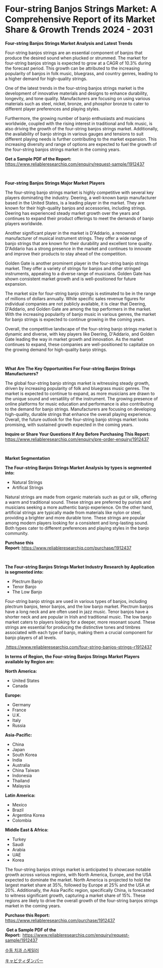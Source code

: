 <p><h1>Four-string Banjos Strings Market: A Comprehensive Report of its Market Share & Growth Trends 2024 - 2031</h1></p><p><strong>Four-string Banjos Strings Market Analysis and Latest Trends</strong></p>
<p><p>Four-string banjos strings are an essential component of banjos that produce the desired sound when plucked or strummed. The market for four-string banjos strings is expected to grow at a CAGR of 10.3% during the forecast period. This growth can be attributed to the increasing popularity of banjos in folk music, bluegrass, and country genres, leading to a higher demand for high-quality strings.</p><p>One of the latest trends in the four-string banjos strings market is the development of innovative materials and designs to enhance durability, longevity, and tone quality. Manufacturers are focusing on using various materials such as steel, nickel, bronze, and phosphor bronze to cater to different player preferences and playing styles.</p><p>Furthermore, the growing number of banjo enthusiasts and musicians worldwide, coupled with the rising interest in traditional and folk music, is also driving the growth of the four-string banjos strings market. Additionally, the availability of banjo strings in various gauges and tensions to suit different playing needs is further contributing to the market expansion. This increasing diversity and range of options are expected to fuel the growth of the four-string banjos strings market in the coming years.</p></p>
<p><strong>Get a Sample PDF of the Report:&nbsp;</strong> <a href="https://www.reliableresearchiq.com/enquiry/request-sample/1912437">https://www.reliableresearchiq.com/enquiry/request-sample/1912437</a></p>
<p>&nbsp;</p>
<p><strong>Four-string Banjos Strings Major Market Players</strong></p>
<p><p>The four-string banjo strings market is highly competitive with several key players dominating the industry. Deering, a well-known banjo manufacturer based in the United States, is a leading player in the market. They are known for their high-quality banjos and accessories, including strings. Deering has experienced steady market growth over the years and continues to expand their product offerings to meet the demands of banjo players worldwide.</p><p>Another significant player in the market is D'Addario, a renowned manufacturer of musical instrument strings. They offer a wide range of banjo strings that are known for their durability and excellent tone quality. D'Addario has a strong presence in the market and continues to innovate and improve their products to stay ahead of the competition.</p><p>Golden Gate is another prominent player in the four-string banjo strings market. They offer a variety of strings for banjos and other stringed instruments, appealing to a diverse range of musicians. Golden Gate has shown consistent market growth and is well-positioned for future expansion.</p><p>The market size for four-string banjo strings is estimated to be in the range of millions of dollars annually. While specific sales revenue figures for individual companies are not publicly available, it is clear that Deering, D'Addario, and Golden Gate are among the top performers in the market. With the increasing popularity of banjo music in various genres, the market for banjo strings is expected to continue growing in the coming years.</p><p>Overall, the competitive landscape of the four-string banjo strings market is dynamic and diverse, with key players like Deering, D'Addario, and Golden Gate leading the way in market growth and innovation. As the market continues to expand, these companies are well-positioned to capitalize on the growing demand for high-quality banjo strings.</p></p>
<p>&nbsp;</p>
<p><strong>What Are The Key Opportunities For Four-string Banjos Strings Manufacturers?</strong></p>
<p><p>The global four-string banjo strings market is witnessing steady growth, driven by increasing popularity of folk and bluegrass music genres. The market is expected to continue to expand, as more musicians are drawn to the unique sound and versatility of the instrument. The growing presence of online platforms for music education and performance is also contributing to the demand for banjo strings. Manufacturers are focusing on developing high-quality, durable strings that enhance the overall playing experience. Overall, the future outlook for the four-string banjo strings market looks promising, with sustained growth expected in the coming years.</p></p>
<p><strong>Inquire or Share Your Questions If Any Before Purchasing This Report:</strong> <a href="https://www.reliableresearchiq.com/enquiry/pre-order-enquiry/1912437">https://www.reliableresearchiq.com/enquiry/pre-order-enquiry/1912437</a></p>
<p>&nbsp;</p>
<p><strong>Market Segmentation</strong></p>
<p><strong>The Four-string Banjos Strings Market Analysis by types is segmented into:</strong></p>
<p><ul><li>Natural Strings</li><li>Artifical Strings</li></ul></p>
<p><p>Natural strings are made from organic materials such as gut or silk, offering a warm and traditional sound. These strings are preferred by purists and musicians seeking a more authentic banjo experience. On the other hand, artificial strings are typically made from materials like nylon or steel, providing a brighter and more durable tone. These strings are popular among modern players looking for a consistent and long-lasting sound. Both types cater to different preferences and playing styles in the banjo community.</p></p>
<p><strong>Purchase this Report:&nbsp;</strong><a href="https://www.reliableresearchiq.com/purchase/1912437">https://www.reliableresearchiq.com/purchase/1912437</a></p>
<p>&nbsp;</p>
<p><strong>The Four-string Banjos Strings Market Industry Research by Application is segmented into:</strong></p>
<p><ul><li>Plectrum Banjo</li><li>Tenor Banjo</li><li>The Low Banjo</li></ul></p>
<p><p>Four-string banjo strings are used in various types of banjos, including plectrum banjos, tenor banjos, and the low banjo market. Plectrum banjos have a long neck and are often used in jazz music. Tenor banjos have a shorter neck and are popular in Irish and traditional music. The low banjo market caters to players looking for a deeper, more resonant sound. These strings are essential for producing the distinctive tones and timbres associated with each type of banjo, making them a crucial component for banjo players of all levels.</p></p>
<p><a href="https://www.reliableresearchiq.com/four-string-banjos-strings-r1912437">&nbsp;https://www.reliableresearchiq.com/four-string-banjos-strings-r1912437</a></p>
<p><strong>In terms of Region, the Four-string Banjos Strings Market Players available by Region are:</strong></p>
<p>
    <p> <strong> North America: </strong>
        <ul>
            <li>United States</li>
            <li>Canada</li>
        </ul>
        </p> 
    <p> <strong> Europe: </strong>
        <ul>
            <li>Germany</li>
            <li>France</li>
            <li>U.K.</li>
            <li>Italy</li>
            <li>Russia</li>
        </ul>
        </p> 
    <p> <strong> Asia-Pacific: </strong>
        <ul>
            <li>China</li>
            <li>Japan</li>
            <li>South Korea</li>
            <li>India</li>
            <li>Australia</li>
            <li>China Taiwan</li>
            <li>Indonesia</li>
            <li>Thailand</li>
            <li>Malaysia</li>
        </ul>
        </p> 
    <p> <strong> Latin America: </strong>
        <ul>
            <li>Mexico</li>
            <li>Brazil</li>
            <li>Argentina Korea</li>
            <li>Colombia</li>
        </ul>
        </p> 
    <p> <strong> Middle East & Africa: </strong>
        <ul>
            <li>Turkey</li>
            <li>Saudi</li>
            <li>Arabia</li>
            <li>UAE</li>
            <li>Korea</li>
        </ul>
    </p>
    </p>
<p><p>The four-string banjos strings market is anticipated to showcase notable growth across various regions, with North America, Europe, and the USA expected to dominate the market. North America is projected to hold the largest market share at 35%, followed by Europe at 25% and the USA at 20%. Additionally, the Asia Pacific region, specifically China, is forecasted to witness significant growth, capturing a market share of 15%. These regions are likely to drive the overall growth of the four-string banjos strings market in the coming years.</p></p>
<p><strong>Purchase this Report: </strong><a href="https://www.reliableresearchiq.com/purchase/1912437">https://www.reliableresearchiq.com/purchase/1912437</a></p>
<p>&nbsp;<strong>Get a Sample PDF of the Report:&nbsp;&nbsp;</strong><a href="https://www.reliableresearchiq.com/enquiry/request-sample/1912437">https://www.reliableresearchiq.com/enquiry/request-sample/1912437</a></p>
<p><strong></strong></p>
<p><p><a href="https://github.com/dollarearner151/Market-Research-Report-List-2/blob/main/908149240769.md">수동 치과 스케일러</a></p><p><a href="https://github.com/ihabdkwlxs948/Market-Research-Report-List-3/blob/main/107825231227.md">キャビティダンパー</a></p></p>